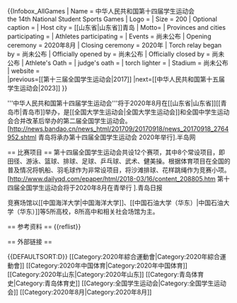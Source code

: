 {{Infobox_AllGames
| Name = 中华人民共和国第十四届学生运动会<br/>the 14th National Student Sports Games
| Logo = 
| Size = 200
| Optional caption =
| Host city = [[山东省|山东省]]青岛
| Motto= 
| Provinces and cities participating =
| Athletes participating =
| Events = 尚未公布
| Opening ceremony = 2020年8月
| Closing ceremony = 2020年
| Torch relay began by = 尚未公布
| Officially opened by = 尚未公布
| Officially closed by = 尚未公布
| Athlete's Oath =
| judge's oath =
| torch lighter =
| Stadium = 尚未公布
| website   =  
|previous=[[第十三届全国学生运动会|2017]]
|next=[[中华人民共和国第十五届学生运动会|2023]]
}}

'''中华人民共和国第十四届学生运动会'''将于2020年8月在[[山东省|山东省]][[青岛市|青岛市]]举办，是[[全国大学生运动会|全国大学生运动会]]和全国中学生运动会合并改革后举办的第二届全国学生运动会。<ref>[http://news.bandao.cn/news_html/201709/20170918/news_20170918_2764952.shtml 青岛将承办第十四届全国学生运动会 2020年举行].半岛网</ref>

== 比赛项目 ==
第十四届全国学生运动会共设12个赛项，其中8个常设项目，即田径、游泳、篮球、排球、足球、乒乓球、武术、健美操。根据体育项目在全国的普及情况将帆船、羽毛球作为非常设项目，将沙滩排球、花样跳绳作为竞赛小项。<ref>[http://www.dailyqd.com/epaper/html/2018-03/16/content_208805.htm 第十四届全国学生运动会将于2020年8月在青举行 ].青岛日报</ref>

竞赛场馆以[[中国海洋大学|中国海洋大学]]、[[中国石油大学（华东）|中国石油大学（华东）]]等5所高校，8所高中和相关社会场馆为主。


== 参考资料 ==
{{reflist}}

== 外部链接 ==

{{DEFAULTSORT:D}}
[[Category:2020年綜合運動會|Category:2020年綜合運動會]]
[[Category:2020年中国体育|Category:2020年中国体育]]
[[Category:2020年山东|Category:2020年山东]]
[[Category:青岛体育史|Category:青岛体育史]]
[[Category:全国学生运动会|Category:全国学生运动会]]
[[Category:2020年8月|Category:2020年8月]]